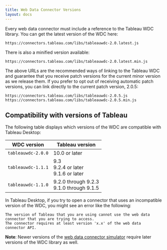 ```yaml
---
title: Web Data Connector Versions
layout: docs
---
```


Every web data connector must include a reference to the Tableau WDC
library. You can get the latest version of the WDC here:

```
https://connectors.tableau.com/libs/tableauwdc-2.0.latest.js
```

There is also a minified version available:

```
https://connectors.tableau.com/libs/tableauwdc-2.0.latest.min.js
```

The above URLs are the recommended ways of linking to the Tableau WDC and guarantee that
you receive patch versions for the current minor version as we release them.
If you prefer to opt out of receiving automatic patch versions, you can link directly
to the current patch version, 2.0.5:

```
https://connectors.tableau.com/libs/tableauwdc-2.0.5.js
https://connectors.tableau.com/libs/tableauwdc-2.0.5.min.js
```


Compatibility with versions of Tableau
--------------------------------------

The following table displays which versions of the WDC are compatible with Tableau Desktop:

|WDC version           |Tableau version   |
|----------------------|-----------------|
|`tableauwdc-2.0.0`    |10.0 or later|
|`tableauwdc-1.1.1`    |9.3 <br />9.2.4 or later <br />9.1.6 or later|
|`tableauwdc-1.1.0`    |9.2.0 through 9.2.3 <br />9.1.0 through 9.1.5|

In Tableau Desktop, if you try to open a connector that uses an incompatible version of the WDC,
you might see an error like the following:

```
The version of Tableau that you are using cannot use the web data connector that you are trying to access.
The connector requires at least version 'x.x' of the web data connector API.
```

**Note**: Newer versions of the [web data connector simulator](wdc_simulator.html) require later versions
of the WDC library as well.
